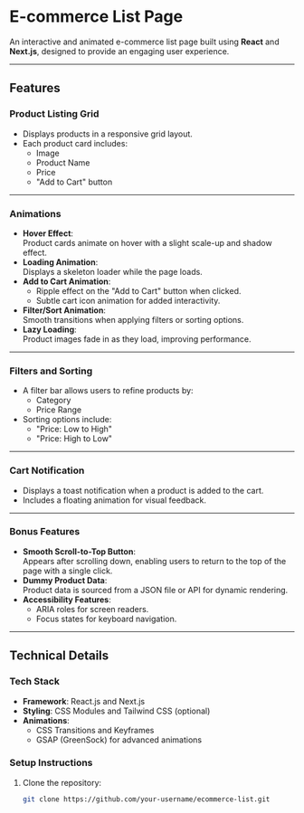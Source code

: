 # E-commerce List Page

An interactive and animated e-commerce list page built using **React** and **Next.js**, designed to provide an engaging user experience.

---

## Features

### Product Listing Grid
- Displays products in a responsive grid layout.
- Each product card includes:
  - Image
  - Product Name
  - Price
  - "Add to Cart" button

---

### Animations
- **Hover Effect**:  
  Product cards animate on hover with a slight scale-up and shadow effect.
- **Loading Animation**:  
  Displays a skeleton loader while the page loads.
- **Add to Cart Animation**:  
  - Ripple effect on the "Add to Cart" button when clicked.  
  - Subtle cart icon animation for added interactivity.
- **Filter/Sort Animation**:  
  Smooth transitions when applying filters or sorting options.
- **Lazy Loading**:  
  Product images fade in as they load, improving performance.

---

### Filters and Sorting
- A filter bar allows users to refine products by:
  - Category
  - Price Range
- Sorting options include:
  - "Price: Low to High"
  - "Price: High to Low"

---

### Cart Notification
- Displays a toast notification when a product is added to the cart.
- Includes a floating animation for visual feedback.

---

### Bonus Features
- **Smooth Scroll-to-Top Button**:  
  Appears after scrolling down, enabling users to return to the top of the page with a single click.
- **Dummy Product Data**:  
  Product data is sourced from a JSON file or API for dynamic rendering.
- **Accessibility Features**:  
  - ARIA roles for screen readers.
  - Focus states for keyboard navigation.

---

## Technical Details

### Tech Stack
- **Framework**: React.js and Next.js
- **Styling**: CSS Modules and Tailwind CSS (optional)
- **Animations**:  
  - CSS Transitions and Keyframes  
  - GSAP (GreenSock) for advanced animations

### Setup Instructions
1. Clone the repository:
   ```bash
   git clone https://github.com/your-username/ecommerce-list.git

